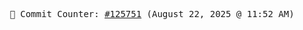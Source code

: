 <p align="center">
    <samp>
        📮 Commit Counter: <a href="https://github.com/Javascript-void0/Javascript-void0/commits/main">#125751</a> (August 22, 2025 @ 11:52 AM)
    </samp>
</p>